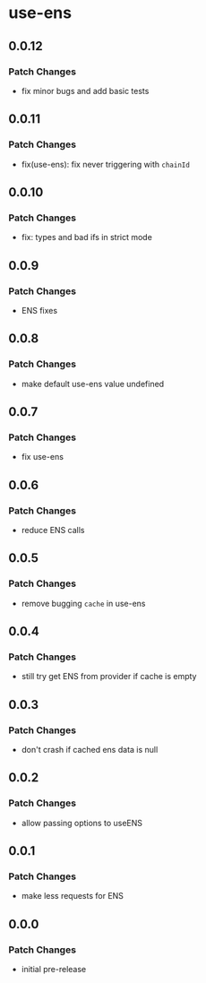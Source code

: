 # use-ens

## 0.0.12

### Patch Changes

- fix minor bugs and add basic tests

## 0.0.11

### Patch Changes

- fix(use-ens): fix never triggering with `chainId`

## 0.0.10

### Patch Changes

- fix: types and bad ifs in strict mode

## 0.0.9

### Patch Changes

- ENS fixes

## 0.0.8

### Patch Changes

- make default use-ens value undefined

## 0.0.7

### Patch Changes

- fix use-ens

## 0.0.6

### Patch Changes

- reduce ENS calls

## 0.0.5

### Patch Changes

- remove bugging `cache` in use-ens

## 0.0.4

### Patch Changes

- still try get ENS from provider if cache is empty

## 0.0.3

### Patch Changes

- don't crash if cached ens data is null

## 0.0.2

### Patch Changes

- allow passing options to useENS

## 0.0.1

### Patch Changes

- make less requests for ENS

## 0.0.0

### Patch Changes

- initial pre-release
